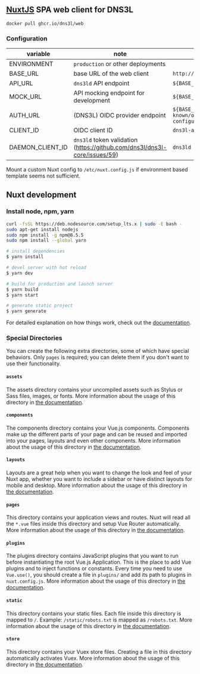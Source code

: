 ## [NuxtJS][1] SPA web client for DNS3L

`docker pull ghcr.io/dns3l/web`

[1]: https://nuxtjs.org/

### Configuration

| variable | note | default |
| --- | --- | --- |
| ENVIRONMENT | `production` or other deployments | |
| BASE_URL | base URL of the web client | `http://localhost:3000` |
| API_URL | `dns3ld` API endpoint | `${BASE_URL}/api` |
| MOCK_URL | API mocking endpoint for development | `${BASE_URL}/mock` |
| AUTH_URL | (DNS3L) OIDC provider endpoint | `${BASE_URL}/auth/.well-known/openid-configuration` |
| CLIENT_ID | OIDC client ID | `dns3l-app` |
| DAEMON_CLIENT_ID | `dns3ld` token validation (https://github.com/dns3l/dns3l-core/issues/59) | `dns3ld` |

Mount a custom Nuxt config to `/etc/nuxt.config.js` if environment based template seems not sufficient.

## Nuxt development

### Install node, npm, yarn

```bash
curl -fsSL https://deb.nodesource.com/setup_lts.x | sudo -E bash -
sudo apt-get install nodejs
sudo npm install -g npm@8.5.5
sudo npm install --global yarn
```

```bash
# install dependencies
$ yarn install

# devel server with hot reload
$ yarn dev

# build for production and launch server
$ yarn build
$ yarn start

# generate static project
$ yarn generate
```

For detailed explanation on how things work, check out the [documentation](https://nuxtjs.org).

### Special Directories

You can create the following extra directories, some of which have special behaviors. Only `pages` is required; you can delete them if you don't want to use their functionality.

#### `assets`

The assets directory contains your uncompiled assets such as Stylus or Sass files, images, or fonts.
More information about the usage of this directory in [the documentation](https://nuxtjs.org/docs/2.x/directory-structure/assets).

#### `components`

The components directory contains your Vue.js components. Components make up the different parts of your page and can be reused and imported into your pages, layouts and even other components.
More information about the usage of this directory in [the documentation](https://nuxtjs.org/docs/2.x/directory-structure/components).

#### `layouts`

Layouts are a great help when you want to change the look and feel of your Nuxt app, whether you want to include a sidebar or have distinct layouts for mobile and desktop.
More information about the usage of this directory in [the documentation](https://nuxtjs.org/docs/2.x/directory-structure/layouts).

#### `pages`

This directory contains your application views and routes. Nuxt will read all the `*.vue` files inside this directory and setup Vue Router automatically.
More information about the usage of this directory in [the documentation](https://nuxtjs.org/docs/2.x/get-started/routing).

#### `plugins`

The plugins directory contains JavaScript plugins that you want to run before instantiating the root Vue.js Application. This is the place to add Vue plugins and to inject functions or constants. Every time you need to use `Vue.use()`, you should create a file in `plugins/` and add its path to plugins in `nuxt.config.js`.
More information about the usage of this directory in [the documentation](https://nuxtjs.org/docs/2.x/directory-structure/plugins).

#### `static`

This directory contains your static files. Each file inside this directory is mapped to `/`.
Example: `/static/robots.txt` is mapped as `/robots.txt`.
More information about the usage of this directory in [the documentation](https://nuxtjs.org/docs/2.x/directory-structure/static).

#### `store`

This directory contains your Vuex store files. Creating a file in this directory automatically activates Vuex.
More information about the usage of this directory in [the documentation](https://nuxtjs.org/docs/2.x/directory-structure/store).
